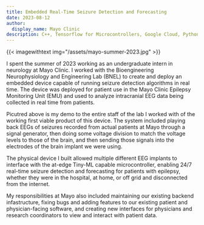 ```yaml
---
title: Embedded Real-Time Seizure Detection and Forecasting
date: 2023-08-12
author: 
  display_name: Mayo Clinic
description: C++, Tensorflow for Microcontrollers, Google Cloud, Python, Grafana, InfluxDB
---
```


{{< imagewithtext img="/assets/mayo-summer-2023.jpg" >}}

I spent the summer of 2023 working as an undergraduate intern in neurology at Mayo Clinic. I worked with the Bioengineering Neurophysiology and Engineering Lab (BNEL) to create and deploy an embedded device capable of running seizure detection algorithms in real time. The device was deployed for patient use in the Mayo Clinic Epilepsy Monitoring Unit (EMU) and used to analyze intracranial EEG data being collected in real time from patients.

Picutred above is my demo to the entire staff of the lab I worked with of the working first viable product of this device. The system included playing back EEGs of seizures recorded from actual patients at Mayo through a signal generator, then doing some voltage division to match the voltage levels to those of the brain, and then sending those signals into the electrodes of the brain implant we were using. 

The physical device I built allowed multiple different EEG implants to interface with the at-edge Tiny-ML capable microcontroller, enabling 24/7 real-time seizure detection and forecasting for patients with epilepsy, whether they were in the hospital, at home, or off grid and disconnected from the internet.

My responsibilities at Mayo also included maintaining our existing backend infastructure, fixing bugs and adding features to our existing patient and physician-facing software, and creating new interfaces for physicians and research coordinators to view and interact with patient data.
